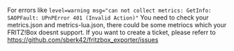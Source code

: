 
For errors like `level=warning msg="can not collect metrics: GetInfo: SAOPFault: UPnPError 401 (Invalid Action)"`
You need to check your metrics.json and metrics-lua.json, there could be some metriocs which your FRITZ!Box doesnt support.
If you want to create a ticket, please referr to https://github.com/sberk42/fritzbox_exporter/issues